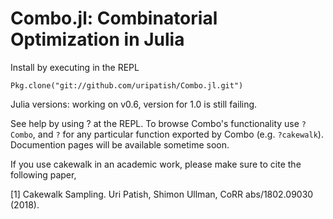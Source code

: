 # Combo.jl: Combinatorial Optimization in Julia

Install by executing in the REPL

`Pkg.clone("git://github.com/uripatish/Combo.jl.git")`

Julia versions: working on v0.6, version for 1.0 is still failing. 

See help by using ? at the REPL. To browse Combo's functionality use `?Combo`, and `?` for any particular function exported by Combo (e.g. `?cakewalk`). Documention pages will be available sometime soon. 

If you use cakewalk in an academic work, please make sure to cite the following paper, 

[1] Cakewalk Sampling. Uri Patish, Shimon Ullman, CoRR abs/1802.09030 (2018).
